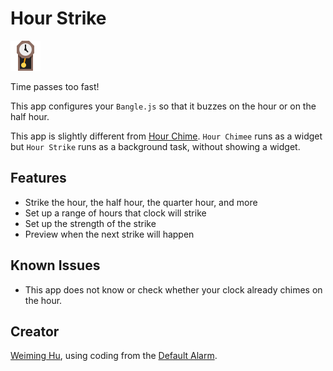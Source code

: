 # Hour Strike

![icon](app-icon.png)

Time passes too fast!

This app configures your `Bangle.js` so that it buzzes on the hour or on the half hour.

This app is slightly different from [Hour Chime](https://github.com/espruino/BangleApps/tree/master/apps/widchime). `Hour Chimee` runs as a widget but `Hour Strike` runs as a background task, without showing a widget.

## Features

- Strike the hour, the half hour, the quarter hour, and more
- Set up a range of hours that clock will strike
- Set up the strength of the strike
- Preview when the next strike will happen

## Known Issues

- This app does not know or check whether your clock already chimes on the hour.

## Creator

[Weiming Hu](https://weiming-hu.github.io/), using coding from the [Default Alarm](https://github.com/espruino/BangleApps/tree/master/apps/alarm).
